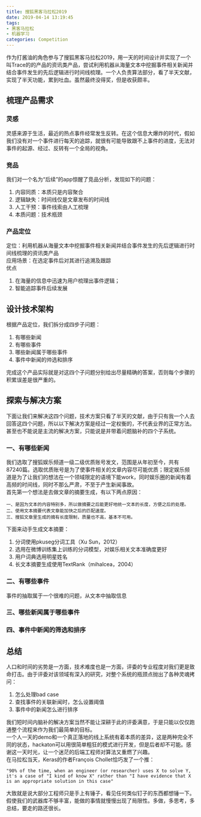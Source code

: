 ```yaml
---
title: 搜狐黑客马拉松2019
date: 2019-04-14 13:19:45
tags: 
- 黑客马拉松
- 机器学习
categories: Competition
---
```


作为打酱油的角色参与了搜狐黑客马拉松2019，用一天的时间设计并实现了一个叫Trace的的产品的资讯类产品，尝试利用机器从海量文本中挖掘事件相关新闻并结合事件发生的先后逻辑进行时间线梳理。一个人负责算法部分，看了半天文献，实现了半天功能，累到吐血。虽然最终没得奖，但是收获颇丰。

<!-- more -->

## 梳理产品需求
### 灵感
灵感来源于生活，最近的热点事件经常发生反转。在这个信息大爆炸的时代，假如我们没有对一个事件进行每天的追踪，就很有可能导致跟不上事件的进度，无法对事件的起源、经过、反转有一个全局的视角。  
### 竞品
我们对一个名为“后续”的app惊醒了竞品分析，发现如下的问题：
1. 内容同质：本质只是内容聚合
2. 逻辑缺失：时间线仅是文章发布的时间线
3. 人工干预：事件线索由人工梳理
4. 本质问题：技术瓶颈
### 产品定位
定位：利用机器从海量文本中挖掘事件相关新闻并结合事件发生的先后逻辑进行时间线梳理的资讯类产品  
应用场景：在选定事件后对其进行追溯及跟踪  
优点
1. 在海量的信息中迅速为用户梳理出事件逻辑；
2. 智能追踪事件后续发展


## 设计技术架构
根据产品定位，我们拆分成四步子问题：
1. 有哪些新闻
2. 有哪些事件
3. 哪些新闻属于哪些事件
4. 事件中新闻的帅选和排序  

完成这个产品实际就是对这四个子问题分别给出尽量精确的答案，否则每个步骤的积累误差是很严重的。

## 探索与解决方案
下面让我们来解决这四个问题，技术方案只看了半天的文献，由于只有我一个人去回答这四个问题，所以以下解决方案是经过一定权衡的，不代表业界的正常方法。甚至也不能说是主流的解决方案，只能说是并带着问题脑补的四个子系统。

### 一、有哪些新闻
我们选取了搜狐娱乐频道一级二级优质账号发文，范围是从年初至今，共有87240篇。选取优质账号是为了使事件相关的文章内容尽可能优质；限定娱乐频道是为了让我们的想法在一个领域限定的语境下能work，同时娱乐圈的新闻有着高频的时间线，同时不那么严肃，不至于产生新闻事故。  
首先第一个想法是去做文章的摘要生成，有以下两点原因：  
```
一、是因为文本的内容特别多，所以做摘要之后能更好地统一文本的长度，方便之后的处理。  
二、使用文本摘要代表文章能加快之后的匹配速度。  
三、搜狐文章里生成的摘有长度限制，质量也不高，基本不可用。
```
下面来动手生成文本摘要：
1. 分词使用pkuseg分词工具（Xu Sun，2012）
2. 选用在微博训练集上训练的分词模型，对娱乐相关文本准确度更好
3. 用户词典选用明星姓名
4. 长文本摘要生成使用TextRank（mihalcea，2004）

### 二、有哪些事件
事件的抽取属于一个很难的问题，从文本中抽取信息

### 三、哪些新闻属于哪些事件

### 四、事件中新闻的筛选和排序

## 总结
人口和时间的劣势是一方面，技术难度也是一方面，评委的专业程度对我们更是致命打击。由于评委对该领域有深入的研究，对整个系统的瓶颈点抛出了各种灵魂拷问：  
1. 怎么处理bad case  
2. 查找事件的关联新闻时，怎么设置阈值
3. 事件中的新闻怎么进行排序

我们短时间内脑补的解决方案当然不能让深耕于此的评委满意，于是只能以仅仅跑通整个流程来作为我们最简单的目标。   
一个人一天的demo和一个真正落地的线上系统有着本质的差异，这是两种完全不同的状态，hackaton可以用很简单粗狂的模式进行开发，但是后者却不可能。感谢这一天时光，让一个迷茫的后端工程师对算法又重燃了兴趣。  
在马拉松当天，Keras的作者François Chollet恰巧发了一个推：
```
"90% of the time, when an engineer (or researcher) uses X to solve Y, it's a case of "I kind of know X" rather than "I have evidence that X is an appropriate solution in this case"
```
大致就是说大部分工程师只是手上有锤子，看见任何类似钉子的东西都想锤一下。假使我们的武器库不够丰富，能做的事情就慢慢出现了局限性。多做，多思考，多总结，要走的路还很长。

